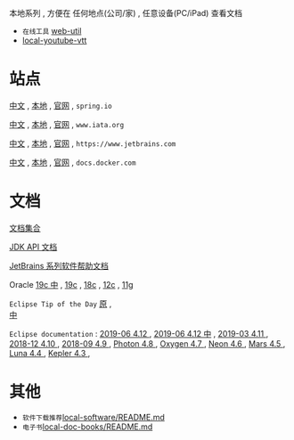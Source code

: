 
本地系列 , 方便在 任何地点(公司/家) , 任意设备(PC/iPad) 查看文档


- `在线工具` [web-util](../local-web-util/README.md)
- [local-youtube-vtt](../local-youtube-vtt/)

# 站点
 

[中文](http://spring.io.zh.xy2401.com) , 
[本地](http://spring.io.xy2401.com) , 
[官网](https://spring.io) , 
`spring.io`

[中文](https://iata.org.zh.xy2401.com) , 
[本地](https://iata.org.xy2401.com) , 
[官网](https://www.iata.org) , 
`www.iata.org`


[中文](https://jetbrains.com.zh.xy2401.com/) , 
[本地](https://jetbrains.com.xy2401.com/) , 
[官网](https://www.jetbrains.com/) , 
`https://www.jetbrains.com`


[中文](https://docs.docker.com.zh.xy2401.com/) , 
[本地](https://docs.docker.com.xy2401.com/) , 
[官网](https://docs.docker.com/) , 
`docs.docker.com`

# 文档

[文档集合](../local-docs/)

[JDK API 文档](../local-doc-java-api/)

[JetBrains 系列软件帮助文档](../local-doc-help-jetbrains.com/)

Oracle 
[19c 中](../local-doc-oracle-19c.zh/Readme.html) , 
[19c](../local-doc-oracle-19c/Readme.html) , 
[18c](../local-doc-oracle-18c/Readme.html) , 
[12c](../local-doc-oracle-12c/Readme.html) , 
[11g](../local-doc-oracle-11g/E11882_01/index.html)


`Eclipse Tip of the Day` 
[原](../local-doc-help.eclipse.org/tips.html) ,  
[中](../local-doc-help.eclipse.org/tips.html?provider=../local-doc-help.eclipse.org-tips/org.eclipse.jdt.tips.user.zh-CN/provider.json) 

`Eclipse documentation` : 
[2019-06 4.12 ](../local-doc-help.eclipse.org/help.html?tocfragment=../local-doc-help.eclipse.org-2019-06/tocfragment.xml) , 
[2019-06 4.12 中](../local-doc-help.eclipse.org/help.html?tocfragment=../local-doc-help.eclipse.org-2019-06.zh/tocfragment.xml) , 
[2019-03 4.11 ](../local-doc-help.eclipse.org/help.html?tocfragment=../local-doc-help.eclipse.org-2019-03/tocfragment.xml) , 
[2018-12 4.10 ](../local-doc-help.eclipse.org/help.html?tocfragment=../local-doc-help.eclipse.org-2018-12/tocfragment.xml) , 
[2018-09 4.9 ](../local-doc-help.eclipse.org/help.html?tocfragment=../local-doc-help.eclipse.org-2018-09/tocfragment.xml) , 
[Photon 4.8 ](../local-doc-help.eclipse.org/help.html?tocfragment=../local-doc-help.eclipse.org-photon/tocfragment.xml) , 
[Oxygen 4.7 ](../local-doc-help.eclipse.org/help.html?tocfragment=../local-doc-help.eclipse.org-oxygen/tocfragment.xml) , 
[Neon 4.6 ](../local-doc-help.eclipse.org/help.html?tocfragment=../local-doc-help.eclipse.org-neon/tocfragment.xml) , 
[Mars 4.5 ](../local-doc-help.eclipse.org/help.html?tocfragment=../local-doc-help.eclipse.org-mars/tocfragment.xml) , 
[Luna 4.4 ](../local-doc-help.eclipse.org/help.html?tocfragment=../local-doc-help.eclipse.org-luna/tocfragment.xml) , 
[Kepler 4.3 ](../local-doc-help.eclipse.org/help.html?tocfragment=../local-doc-help.eclipse.org-kepler/tocfragment.xml) , 


  
 
# 其他


- `软件下载推荐`[local-software/README.md](../local-software/README.md)
- `电子书`[local-doc-books/README.md](../local-doc-books/README.md)
 
 
 